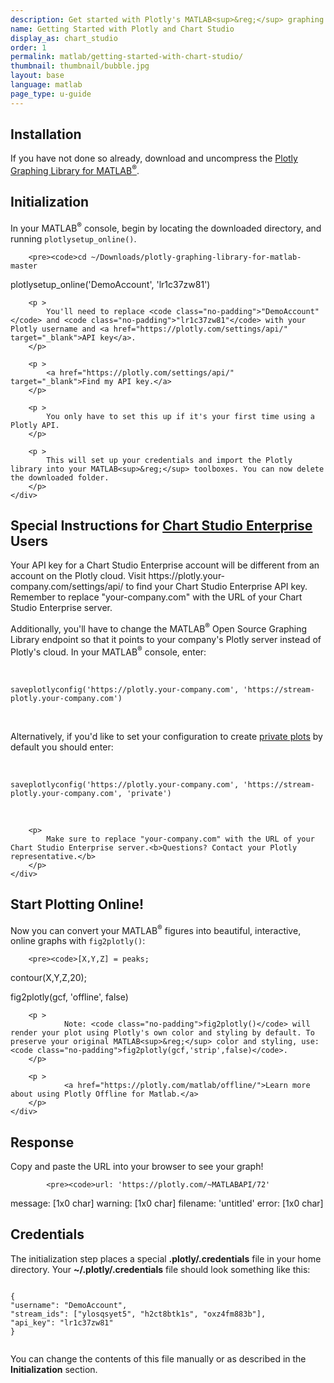 ```yaml
---
description: Get started with Plotly's MATLAB<sup>&reg;</sup> graphing library to make interactive, publication-quality graphs online.
name: Getting Started with Plotly and Chart Studio
display_as: chart_studio
order: 1
permalink: matlab/getting-started-with-chart-studio/
thumbnail: thumbnail/bubble.jpg
layout: base
language: matlab
page_type: u-guide
---
```


<section class="section">
    <h2>Installation</h2>
    <div class="content-box">
        <p >
            If you have not done so already, download and uncompress the <a  href="https://github.com/plotly/MATLAB-api/archive/master.zip">Plotly Graphing Library for MATLAB<sup>&reg;</sup></a>.
        </p>
    </div>
</section>

<section class="section">
    <h2 >Initialization</h2>
    <div class="content-box">
        <p >
            In your MATLAB<sup>&reg;</sup> console, begin by locating the downloaded directory, and running <code class="no-padding">plotlysetup_online()</code>.
        </p>

        <pre><code>cd ~/Downloads/plotly-graphing-library-for-matlab-master
plotlysetup_online('DemoAccount', 'lr1c37zw81')</code></pre>

        <p >
            You'll need to replace <code class="no-padding">"DemoAccount"</code> and <code class="no-padding">"lr1c37zw81"</code> with your Plotly username and <a href="https://plotly.com/settings/api/" target="_blank">API key</a>.
        </p>

        <p >
            <a href="https://plotly.com/settings/api/" target="_blank">Find my API key.</a>
        </p>

        <p >
            You only have to set this up if it's your first time using a Plotly API.
        </p>

        <p >
            This will set up your credentials and import the Plotly library into your MATLAB<sup>&reg;</sup> toolboxes. You can now delete the downloaded folder.
        </p>
    </div>
</section>

<section class="section">
    <h2>Special Instructions for <a class="no_underline"  href="https://plotly.com/product/enterprise/">Chart Studio Enterprise</a> Users</h2>
    <div class="content-box">
        <p>
            Your API key for a Chart Studio Enterprise account will be different from an account on the Plotly cloud. Visit  https://plotly.your-company.com/settings/api/ to find your Chart Studio Enterprise API key. Remember to replace "your-company.com" with the URL of your Chart Studio Enterprise server.
        </p>
        <p>Additionally, you'll have to change the MATLAB<sup>&reg;</sup> Open Source Graphing Library endpoint so that it points to your company's Plotly server instead of Plotly's cloud. In your MATLAB<sup>&reg;</sup> console, enter:<p>
        <br>
        <pre><code class="MATLAB">saveplotlyconfig('https://plotly.your-company.com', 'https://stream-plotly.your-company.com')</code></pre>
        <br>
        <p>Alternatively, if you'd like to set your configuration to create <a  href="http://help.plot.ly/how-sharing-works-in-plotly/">private plots</a> by default you should enter:
        <p>
        <br>
        <pre><code class="MATLAB">saveplotlyconfig('https://plotly.your-company.com', 'https://stream-plotly.your-company.com', 'private')</code></pre>
        <br>

        <p>
            Make sure to replace "your-company.com" with the URL of your Chart Studio Enterprise server.<b>Questions? Contact your Plotly representative.</b>
        </p>
    </div>
</section>

<section class="section">
    <h2 >Start Plotting <b>Online</b>!</h2>
    <div class="content-box">
        <p >
            Now you can convert your MATLAB<sup>&reg;</sup> figures into beautiful, interactive, online graphs with <code class="no-padding">fig2plotly()</code>:
        </p>

        <pre><code>[X,Y,Z] = peaks;
contour(X,Y,Z,20);

fig2plotly(gcf, 'offline', false)</code></pre>

        <p >
                Note: <code class="no-padding">fig2plotly()</code> will render your plot using Plotly's own color and styling by default. To preserve your original MATLAB<sup>&reg;</sup> color and styling, use: <code class="no-padding">fig2plotly(gcf,'strip',false)</code>.
        </p>

        <p >
                <a href="https://plotly.com/matlab/offline/">Learn more about using Plotly Offline for Matlab.</a>
        </p>
    </div>
</section>

<section class="section">
    <h2 >Response</h2>
        <div class="content-box" >
            <p >
                Copy and paste the URL into your browser to see your graph!
            </p>

            <pre><code>url: 'https://plotly.com/~MATLABAPI/72'
message: [1x0 char]
warning: [1x0 char]
filename: 'untitled'
error: [1x0 char]</code></pre>
        </div>
</section>

<section class="section">
    <h2>Credentials</h2>
    <div class="content-box">
        <p >
            The initialization step places a special
            <strong>.plotly/.credentials</strong> file in your home
            directory. Your <strong>~/.plotly/.credentials</strong> file
            should look something like this:
        </p>
        <pre><code>
{
"username": "DemoAccount",
"stream_ids": ["ylosqsyet5", "h2ct8btk1s", "oxz4fm883b"],
"api_key": "lr1c37zw81"
}
        </code></pre>
        <p >
            You can change the contents of this file manually or as
            described in the <strong>Initialization</strong> section.
        </p>
    </div>
</section>